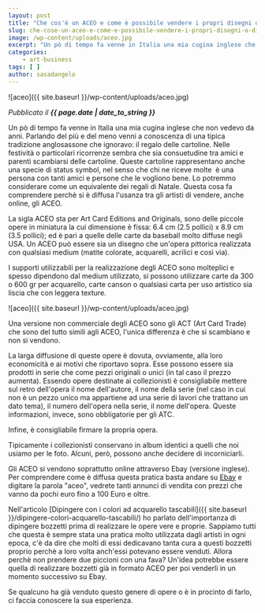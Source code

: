 ```yaml
---
layout: post
title: "Che cos'è un ACEO e come è possibile vendere i propri disegni o dipinti in modo originale"
slug: che-cose-un-aceo-e-come-e-possibile-vendere-i-propri-disegni-o-dipinti-in-modo-originale
image: /wp-content/uploads/aceo.jpg
excerpt: "Un pò di tempo fa venne in Italia una mia cugina inglese che non vedevo da anni. Parlando del più e del meno venni a conoscenza di una tipica tradizione"
categories:
    - art-business
tags: [ ]
author: sasadangelo
---
```


![aceo]({{ site.baseurl }}/wp-content/uploads/aceo.jpg)

_Pubblicato il **{{ page.date | date_to_string }}**_

Un pò di tempo fa venne in Italia una mia cugina inglese che non vedevo da anni. Parlando del più e del meno venni a conoscenza di una tipica tradizione anglosassone che ignoravo: il regalo delle cartoline. Nelle festività o particolari ricorrenze sembra che sia consuetudine tra amici e parenti scambiarsi delle cartoline. Queste cartoline rappresentano anche una specie di status symbol, nel senso che chi ne riceve molte  è una persona con tanti amici e persone che le vogliono bene. Lo potremmo considerare come un equivalente dei regali di Natale. Questa cosa fa comprendere perchè si è diffusa l'usanza tra gli artisti di vendere, anche online, gli ACEO.

La sigla ACEO sta per Art Card Editions and Originals, sono delle piccole opere in miniatura la cui dimensione è fissa: 6.4 cm (2.5 pollici) x 8.9 cm (3.5 pollici); ed è pari a quelle delle carte da baseball molto diffuse negli USA. Un ACEO può essere sia un disegno che un'opera pittorica realizzata con qualsiasi medium (matite colorate, acquarelli, acrilici e così via).

I supporti utilizzabili per la realizzazione degli ACEO sono molteplici e spesso dipendono dal medium utilizzato, si possono utilizzare carte da 300 o 600 gr per acquarello, carte canson o qualsiasi carta per uso artistico sia liscia che con leggera texture.

![aceo]({{ site.baseurl }}/wp-content/uploads/aceo.jpg)

Una versione non commerciale degli ACEO sono gli ACT (Art Card Trade) che sono del tutto simili agli ACEO, l'unica differenza è che si scambiano e non si vendono.

La larga diffusione di queste opere è dovuta, ovviamente, alla loro economicità e ai motivi che riportavo sopra. Esse possono essere sia prodotti in serie che come pezzi originali o unici (in tal caso il prezzo aumenta). Essendo opere destinate ai collezionisti è consigliabile mettere sul retro dell'opera il nome dell'autore, il nome della serie (nel caso in cui non è un pezzo unico ma appartiene ad una serie di lavori che trattano un dato tema), il numero dell'opera nella serie, il nome dell'opera. Queste informazioni, invece, sono obbligatorie per gli ATC.

Infine, è consigliabile firmare la propria opera.

Tipicamente i collezionisti conservano in album identici a quelli che noi usiamo per le foto. Alcuni, però, possono anche decidere di incorniciarli.

Gli ACEO si vendono soprattutto online attraverso Ebay (versione inglese). Per comprendere come è diffusa questa pratica basta andare su [Ebay](http://www.ebay.com/sch/?_from=R40&_trksid=m38&_nkw=aceo&_sacat=See-All-Categories) e digitare la parola "aceo", vedrete tanti annunci di vendita con prezzi che vanno da pochi euro fino a 100 Euro e oltre.

Nell'articolo [Dipingere con i colori ad acquarello tascabili]({{ site.baseurl }}/dipingere-colori-acquarello-tascabili/) ho parlato dell'importanza di dipingere bozzetti prima di realizzare le opere vere e proprie. Sappiamo tutti che questa è sempre stata una pratica molto utilizzata dagli artisti in ogni epoca, c'è da dire che molti di essi dedicavano tanta cura a questi bozzetti proprio perchè a loro volta anch'essi potevano essere venduti. Allora perchè non prendere due piccioni con una fava? Un'idea potrebbe essere quella di realizzare bozzetti già in formato ACEO per poi venderli in un momento successivo su Ebay.

Se qualcuno ha già venduto questo genere di opere o è in procinto di farlo, ci faccia conoscere la sua esperienza.
